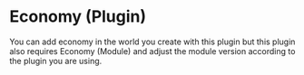 # Economy (Plugin)
You can add economy in the world you create with this plugin but this plugin also requires Economy (Module) and adjust the module version according to the plugin you are using.
